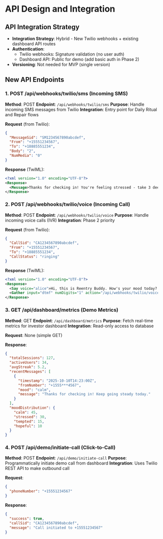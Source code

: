 # API Design and Integration

## API Integration Strategy

- **Integration Strategy**: Hybrid - New Twilio webhooks + existing dashboard API routes
- **Authentication**:
  - Twilio webhooks: Signature validation (no user auth)
  - Dashboard API: Public for demo (add basic auth in Phase 2)
- **Versioning**: Not needed for MVP (single version)

## New API Endpoints

### 1. **POST /api/webhooks/twilio/sms** (Incoming SMS)

**Method**: POST
**Endpoint**: `/api/webhooks/twilio/sms`
**Purpose**: Handle incoming SMS messages from Twilio
**Integration**: Entry point for Daily Ritual and Repair flows

**Request** (from Twilio):
```json
{
  "MessageSid": "SM1234567890abcdef",
  "From": "+15551234567",
  "To": "+18885551234",
  "Body": "2",
  "NumMedia": "0"
}
```

**Response** (TwiML):
```xml
<?xml version="1.0" encoding="UTF-8"?>
<Response>
  <Message>Thanks for checking in! You're feeling stressed - take 3 deep breaths. Remember how far you've come.</Message>
</Response>
```

### 2. **POST /api/webhooks/twilio/voice** (Incoming Call)

**Method**: POST
**Endpoint**: `/api/webhooks/twilio/voice`
**Purpose**: Handle incoming voice calls (IVR)
**Integration**: Phase 2 priority

**Request** (from Twilio):
```json
{
  "CallSid": "CA1234567890abcdef",
  "From": "+15551234567",
  "To": "+18885551234",
  "CallStatus": "ringing"
}
```

**Response** (TwiML):
```xml
<?xml version="1.0" encoding="UTF-8"?>
<Response>
  <Say voice="alice">Hi, this is Reentry Buddy. How's your mood today? Press 1 for calm, 2 for stressed, 3 for tempted, 4 for hopeful.</Say>
  <Gather input="dtmf" numDigits="1" action="/api/webhooks/twilio/voice/gather"/>
</Response>
```

### 3. **GET /api/dashboard/metrics** (Demo Metrics)

**Method**: GET
**Endpoint**: `/api/dashboard/metrics`
**Purpose**: Fetch real-time metrics for investor dashboard
**Integration**: Read-only access to database

**Request**: None (simple GET)

**Response**:
```json
{
  "totalSessions": 127,
  "activeUsers": 34,
  "avgStreak": 5.2,
  "recentMessages": [
    {
      "timestamp": "2025-10-10T14:23:00Z",
      "fromNumber": "+1555***4567",
      "mood": "calm",
      "message": "Thanks for checking in! Keep going steady today."
    }
  ],
  "moodDistribution": {
    "calm": 45,
    "stressed": 30,
    "tempted": 15,
    "hopeful": 10
  }
}
```

### 4. **POST /api/demo/initiate-call** (Click-to-Call)

**Method**: POST
**Endpoint**: `/api/demo/initiate-call`
**Purpose**: Programmatically initiate demo call from dashboard
**Integration**: Uses Twilio REST API to make outbound call

**Request**:
```json
{
  "phoneNumber": "+15551234567"
}
```

**Response**:
```json
{
  "success": true,
  "callSid": "CA1234567890abcdef",
  "message": "Call initiated to +15551234567"
}
```
